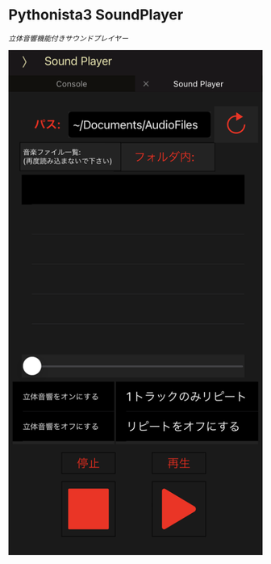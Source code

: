 # Pythonista3 SoundPlayer
*立体音響機能付きサウンドプレイヤー*

![Preview](https://raw.githubusercontent.com/CrossDarkrix/Pythonista-SoundPlayer/main/images/SoundPlayer_Preview.png)